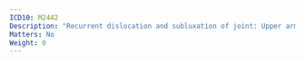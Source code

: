 ```yaml
---
ICD10: M2442
Description: "Recurrent dislocation and subluxation of joint: Upper arm"
Matters: No
Weight: 0
---
```


